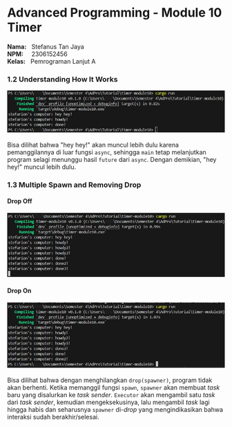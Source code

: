 # Advanced Programming - Module 10 Timer
**Nama:**   &nbsp; Stefanus Tan Jaya<br>
**NPM:**    &nbsp;&ensp; 2306152456<br>
**Kelas:**  &nbsp; Pemrograman Lanjut A<br>

### 1.2 Understanding How It Works
![Screenshot](bukti1.png)
<br><br>
Bisa dilihat bahwa "hey hey!" akan muncul lebih dulu karena pemanggilannya di luar fungsi `async`, sehingga `main` tetap melanjutkan program selagi menunggu hasil `future` dari `async`. Dengan demikian, "hey hey!" muncul lebih dulu. 

### 1.3 Multiple Spawn and Removing Drop
#### Drop Off
![Drop Off](bukti2.png)
#### Drop On
![Drop On](bukti3.png)
<br><br>
Bisa dilihat bahwa dengan menghilangkan `drop(spawner)`, program tidak akan berhenti. Ketika memanggil fungsi `spawn`, `spawner` akan membuat _task_ baru yang disalurkan ke _task sender_. `Executor` akan mengambil satu _task_ dari _task sender_, kemudian mengeksekusinya, lalu mengambil _task_ lagi hingga habis dan seharusnya `spawner` di-_drop_ yang mengindikasikan bahwa interaksi sudah berakhir/selesai.